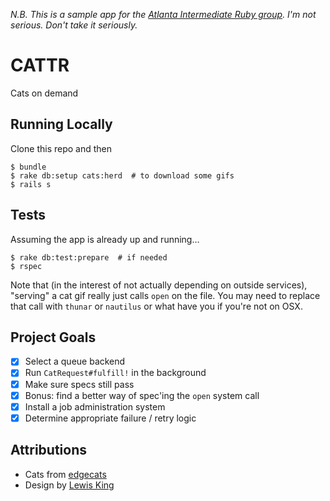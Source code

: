 _N.B. This is a sample app for the [Atlanta Intermediate Ruby group](https://gist.github.com/jamesdabbs/9555346). I'm not serious. Don't take it seriously._

CATTR
=====

Cats on demand

## Running Locally

Clone this repo and then

```
$ bundle
$ rake db:setup cats:herd  # to download some gifs
$ rails s
```

## Tests

Assuming the app is already up and running…

```
$ rake db:test:prepare  # if needed
$ rspec
```

Note that (in the interest of not actually depending on outside services), "serving" a cat gif really just calls `open` on the file. You may need to replace that call with `thunar` or `nautilus` or what have you if you're not on OSX.

## Project Goals

* [x] Select a queue backend
* [x] Run `CatRequest#fulfill!` in the background
* [x] Make sure specs still pass
* [x] Bonus: find a better way of spec'ing the `open` system call
* [x] Install a job administration system
* [x] Determine appropriate failure / retry logic

## Attributions

* Cats from [edgecats](http://edgecats.net)
* Design by [Lewis King](http://lewisking.net/)
